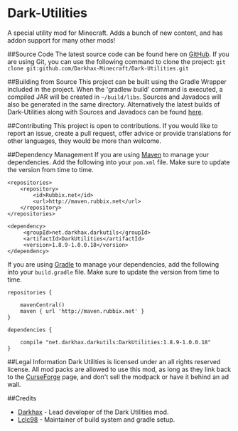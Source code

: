 # Dark-Utilities
A special utility mod for Minecraft. Adds a bunch of new content, and has addon support for many other mods!

##Source Code
The latest source code can be found here on [GitHub](https://github.com/Darkhax-Minecraft/Dark-Utilities). If you are using Git, you can use the following command to clone the project: `git clone git:github.com/Darkhax-Minecraft/Dark-Utilities.git`

##Building from Source
This project can be built using the Gradle Wrapper included in the project. When the 'gradlew build' command is executed, a compiled JAR will be created in `~/build/libs`. Sources and Javadocs will also be generated in the same directory. Alternatively the latest builds of Dark-Utilities along with Sources and Javadocs can be found [here](http://maven.rubbix.net/net/darkhax/darkutils/DarkUtilities/).

##Contributing
This project is open to contributions. If you would like to report an issue, create a pull request, offer advice or provide translations for other languages, they would be more than welcome.

##Dependency Management
If you are using [Maven](https://maven.apache.org/download.cgi) to manage your dependencies. Add the following into your `pom.xml` file. Make sure to update the version from time to time. 
```
<repositories>
    <repository>
        <id>Rubbix.net</id>
        <url>http://maven.rubbix.net</url>
    </repository>
</repositories>

<dependency>
     <groupId>net.darkhax.darkutils</groupId>
     <artifactId>DarkUtilities</artifactId>
     <version>1.8.9-1.0.0.18</version>
</dependency>
```

If you are using [Gradle](https://gradle.org) to manage your dependencies, add the following into your `build.gradle` file. Make sure to update the version from time to time.
```
repositories {

    mavenCentral()
    maven { url 'http://maven.rubbix.net' }
}

dependencies {

    compile "net.darkhax.darkutils:DarkUtilities:1.8.9-1.0.0.18"
}
```

##Legal Information
Dark Utilities is licensed under an all rights reserved license. All mod packs are allowed to use this mod, as long as they link back to the [CurseForge](http://minecraft.curseforge.com/projects/dark-utilities) page, and don't sell the modpack or have it behind an ad wall. 

##Credits
* [Darkhax](https://github.com/darkhax) - Lead developer of the Dark Utilities mod.
* [Lclc98](https://github.com/lclc98) - Maintainer of build system and gradle setup. 
